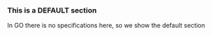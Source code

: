 ### This is a DEFAULT section

In GO there is no specifications here, so we show the default section